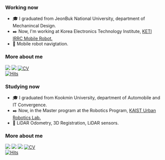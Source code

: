 ### Working now
<!--<p align="center">-->
<!--</p>-->
  

- 🎓 I graduated from JeonBuk National University, department of Mechanincal Design.
- ✒️ Now, I'm working at Korea Electronics Technology Institute, [KETI IRRC Mobile Robot.](https://github.com/KETI-MoRo)
- 🔖 Mobile robot navigtation.

### More about me
<a href="https://blog.naver.com/ehdud4520" target="_blank"><img src="https://img.shields.io/badge/TechBlog-brightgreen?style=flat-square&logo=Naver&logoColor=white"/></a> 
<a href="https://mail.google.com/" target="_blank"><img src="https://img.shields.io/badge/ehdud971119@gmail.com-red?style=flat-square&logo=Gmail&logoColor=white"/></a>    [![CV](http://img.shields.io/badge/-CV-black?style=flat-square&logo=github&link=https://davinci-ai.tistory.com/)](https://github.com/KimDoYoung1997/KimDoYoung1997/tree/main/CV_231030_김도영_CV.pdf) 
<br>
[![Hits](https://hits.seeyoufarm.com/api/count/incr/badge.svg?url=https%3A%2F%2Fgithub.com%2Fhaesoo9410&count_bg=%23EB8B10&title_bg=%23684327&icon=&icon_color=%23E7E7E7&title=VISIT&edge_flat=false)](https://github.com/KimDoYoung1997)
<br/>
<!--
**KimDoYoung1997/KimDoYoung1997** is a ✨ _special_ ✨ repository because its `README.md` (this file) appears on your GitHub profile.

Here are some ideas to get you started:

- 🔭 I’m currently working on ...
- 🌱 I’m currently learning ...
- 👯 I’m looking to collaborate on ...
- 🤔 I’m looking for help with ...
- 💬 Ask me about ...
- 📫 How to reach me: ...
- 😄 Pronouns: ...
- ⚡ Fun fact: ...
-->
### Studying now
<!--<p align="center">-->
<!--</p>-->
  


- 🎓 I graduated from Kookmin University, department of Automobile and IT Convergence.
- ✒️ Now, in the Master program at the Robotics Program, [KAIST Urban Robotics Lab.](https://github.com/url-kaist)
- 🔖 LiDAR Odometry, 3D Registration, LiDAR sensors.
  
### More about me
<a href="https://blog.naver.com/ted97k" target="_blank"><img src="https://img.shields.io/badge/TechBlog-brightgreen?style=flat-square&logo=Naver&logoColor=white"/></a> 
<a href="https://mail.google.com/" target="_blank"><img src="https://img.shields.io/badge/ted97kr@gmail.com-red?style=flat-square&logo=Gmail&logoColor=white"/></a>  <a href="https://kimdaebeom.github.io/" target="_blank"><img src="https://img.shields.io/badge/github blog-blueviolet?style=flat-square&logo=Github&logoColor=black"/></a>  [![CV](http://img.shields.io/badge/-CV-black?style=flat-square&logo=github&link=https://davinci-ai.tistory.com/)](https://github.com/kimdaebeom/CV/blob/main/DaeBeom_Kim_Resume.pdf) 
<br>
[![Hits](https://hits.seeyoufarm.com/api/count/incr/badge.svg?url=https%3A%2F%2Fgithub.com%2Fhaesoo9410&count_bg=%23EB8B10&title_bg=%23684327&icon=&icon_color=%23E7E7E7&title=VISIT&edge_flat=false)](https://github.com/kimdaebeom)
<br/>
<!--
**kimdaebeom/kimdaebeom** is a ✨ _special_ ✨ repository because its `README.md` (this file) appears on your GitHub profile.

Here are some ideas to get you started:

- 🔭 I’m currently working on ...
- 🌱 I’m currently learning ...
- 👯 I’m looking to collaborate on ...
- 🤔 I’m looking for help with ...
- 💬 Ask me about ...
- 📫 How to reach me: ...
- 😄 Pronouns: ...
- ⚡ Fun fact: ...
-->
